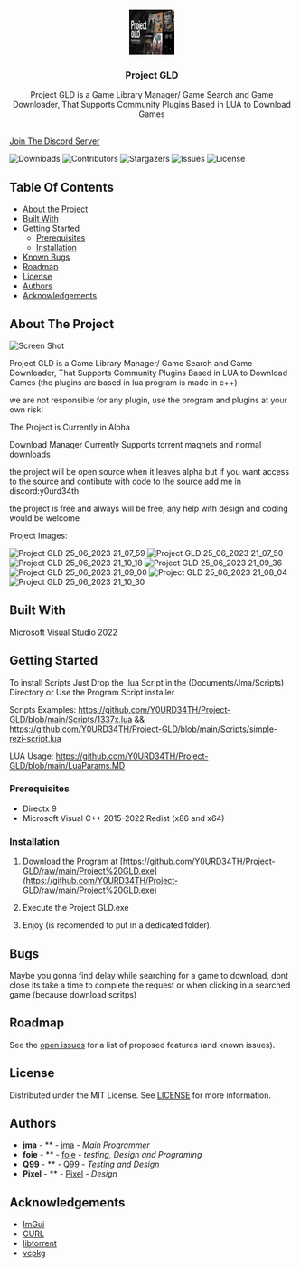 <br/>
<p align="center">
  <a href="https://github.com/Y0URD34TH/Project-GLD">
    <img src="https://github.com/Y0URD34TH/Project-GLD/blob/main/Images/favicon.png?raw=true" alt="Logo" width="80" height="80">
  </a>

  <h3 align="center">Project GLD</h3>

  <p align="center">
    Project GLD is a Game Library Manager/ Game Search and Game Downloader, That Supports Community Plugins Based in LUA to Download Games
    <br/>
    <br/>
  </p>
</p>

[Join The Discord Server](https://discord.gg/FyH6Z34vcZ)


![Downloads](https://img.shields.io/github/downloads/Y0URD34TH/Project-GLD/total) ![Contributors](https://img.shields.io/github/contributors/Y0URD34TH/Project-GLD?color=dark-green) ![Stargazers](https://img.shields.io/github/stars/Y0URD34TH/Project-GLD?style=social) ![Issues](https://img.shields.io/github/issues/Y0URD34TH/Project-GLD) ![License](https://img.shields.io/github/license/Y0URD34TH/Project-GLD) 

## Table Of Contents

* [About the Project](#about-the-project)
* [Built With](#built-with)
* [Getting Started](#getting-started)
  * [Prerequisites](#prerequisites)
  * [Installation](#installation)
* [Known Bugs](#Bugs)
* [Roadmap](#roadmap)
* [License](#license)
* [Authors](#authors)
* [Acknowledgements](#acknowledgements)

## About The Project

![Screen Shot](https://user-images.githubusercontent.com/58450502/248598365-f51dd764-899d-4e89-8495-9ea2db86bb3a.png)

Project GLD is a Game Library Manager/ Game Search and Game Downloader, That Supports Community Plugins Based in LUA to Download Games (the plugins are based in lua program is made in c++)


we are not responsible for any plugin, use the program and plugins at your own risk!


The Project is Currently in Alpha


Download Manager Currently Supports torrent magnets and normal downloads


the project will be open source when it leaves alpha but if you want access to the source and contibute with code to the source add me in discord:y0urd34th

the project is free and always will be free, any help with design and coding would be welcome


Project Images:


![Project GLD 25_06_2023 21_07_59](https://github.com/Y0URD34TH/Project-GLD/assets/58450502/f51dd764-899d-4e89-8495-9ea2db86bb3a)
![Project GLD 25_06_2023 21_07_50](https://github.com/Y0URD34TH/Project-GLD/assets/58450502/526cadec-c41e-46e5-b692-1c6036011697)
![Project GLD 25_06_2023 21_10_18](https://github.com/Y0URD34TH/Project-GLD/assets/58450502/a1f2bd19-10b5-4d8a-8a3d-52ee69e63d56)
![Project GLD 25_06_2023 21_09_36](https://github.com/Y0URD34TH/Project-GLD/assets/58450502/4392b2d7-035b-4735-bbaa-2b39ec6121da)
![Project GLD 25_06_2023 21_09_00](https://github.com/Y0URD34TH/Project-GLD/assets/58450502/61c754ee-ff18-427b-8269-d76214cad58e)
![Project GLD 25_06_2023 21_08_04](https://github.com/Y0URD34TH/Project-GLD/assets/58450502/61138752-66bf-40b1-8486-11f8ac560e68)
![Project GLD 25_06_2023 21_10_30](https://github.com/Y0URD34TH/Project-GLD/assets/58450502/101989f1-7e2b-4c97-a1ab-e467008c5205)

## Built With

Microsoft Visual Studio 2022

## Getting Started

To install Scripts Just Drop the .lua Script in the (Documents/Jma/Scripts) Directory or Use the Program Script installer

Scripts Examples: https://github.com/Y0URD34TH/Project-GLD/blob/main/Scripts/1337x.lua && https://github.com/Y0URD34TH/Project-GLD/blob/main/Scripts/simple-rezi-script.lua

LUA Usage: https://github.com/Y0URD34TH/Project-GLD/blob/main/LuaParams.MD

### Prerequisites

* Directx 9
* Microsoft Visual C++ 2015-2022 Redist (x86 and x64)

### Installation

1. Download the Program at [https://github.com/Y0URD34TH/Project-GLD/raw/main/Project%20GLD.exe](https://github.com/Y0URD34TH/Project-GLD/raw/main/Project%20GLD.exe)

2. Execute the Project GLD.exe

3. Enjoy (is recomended to put in a dedicated folder).

## Bugs

Maybe you gonna find delay while searching for a game to download, dont close its take a time to complete the request
or when clicking in a searched game (because download scritps)

## Roadmap

See the [open issues](https://github.com/Y0URD34TH/Project-GLD/issues) for a list of proposed features (and known issues).

## License

Distributed under the MIT License. See [LICENSE](https://github.com/Y0URD34TH/Project-GLD/blob/main/LICENSE.md) for more information.

## Authors

* **jma** - ** - [jma](https://github.com/Y0URD34TH) - *Main Programmer*
* **foie** - ** - [foie]() - *testing, Design and Programing*
* **Q99** - ** - [Q99](https://github.com/Q99kek) - *Testing and Design*
* **Pixel** - ** - [Pixel](https://github.com/piqseu) - *Design*

## Acknowledgements

* [ImGui](https://github.com/ocornut/imgui)
* [CURL](https://github.com/curl/curl)
* [libtorrent](https://www.libtorrent.org/)
* [vcpkg](https://vcpkg.io/en/)
